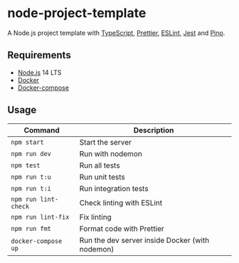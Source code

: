 # node-project-template

A Node.js project template with [TypeScript](https://www.typescriptlang.org/), [Prettier](https://prettier.io/), [ESLint](https://eslint.org/), [Jest](https://jestjs.io/fr/) and [Pino](https://getpino.io/#/).

## Requirements

-   [Node.js](https://nodejs.org/en/) 14 LTS
-   [Docker](https://www.docker.com/)
-   [Docker-compose](https://docs.docker.com/compose/)

## Usage

| Command              | Description                                     |
| -------------------- | ----------------------------------------------- |
| `npm start`          | Start the server                                |
| `npm run dev`        | Run with nodemon                                |
| `npm test`           | Run all tests                                   |
| `npm run t:u`        | Run unit tests                                  |
| `npm run t:i`        | Run integration tests                           |
| `npm run lint-check` | Check linting with ESLint                       |
| `npm run lint-fix`   | Fix linting                                     |
| `npm run fmt`        | Format code with Prettier                       |
| `docker-compose up`  | Run the dev server inside Docker (with nodemon) |
